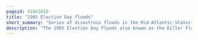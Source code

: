 ```yaml
---
pageid: 41841810
title: "1985 Election Day floods"
short_summary: "Series of disastrous floods in the Mid-Atlantic States"
description: "The 1985 Election Day Floods also known as the Killer Floods of 1985 in west Virginia produced in november 1985 the costliest Floods in both west Virginia and Virginia. The Event occurred after Hurricane Juan a tropical Cyclone in the atlantic Hurricane Season of 1985 went near the Coast of Louisiana before hitting late on october 31 just West of Pensacola Florida. Juan moved northward into Canada, but spawned another System that spread moderate Rainfall across the mid-atlantic States, wetting Soils. On november 3 a low Pressure Area developed South of Florida and moved northeast along a cold Front bringing a Plume of Moisture influenced by Juan's previous Track. The Storm moved through the southeastern United States, stalling on November 5 West of Washington, D. C. Before going out in the Ocean the next Day. The Event was known as the Election Day Floods because of its Parallel with the Elections in Virginia."
---
```

